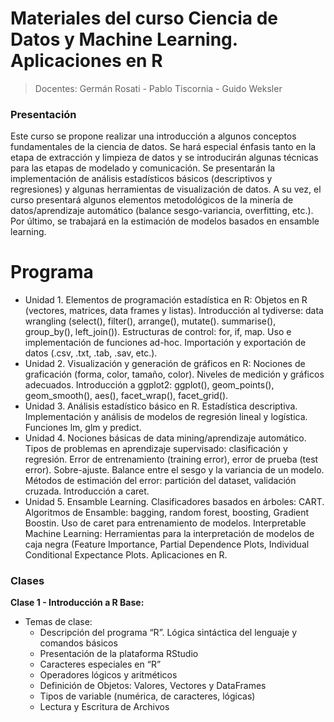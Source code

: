 # Materiales del curso Ciencia de Datos y Machine Learning. Aplicaciones en R

> Docentes: Germán Rosati - Pablo Tiscornia - Guido Weksler


### Presentación
Este curso se propone realizar una introducción a algunos conceptos fundamentales de la ciencia de datos. Se hará especial énfasis tanto en la etapa de extracción y limpieza de datos y se introducirán algunas técnicas para las etapas de modelado y comunicación. Se presentarán la implementación de análisis estadísticos básicos (descriptivos y regresiones) y algunas herramientas de visualización de datos. A su vez, el curso presentará algunos elementos metodológicos de la minería de datos/aprendizaje automático (balance sesgo-variancia, overfitting, etc.). Por último, se trabajará en la estimación de modelos basados en ensamble learning.

  
# Programa

+ Unidad 1. Elementos de programación estadística en R: Objetos en R (vectores, matrices, data frames y listas). Introducción al tydiverse: data wrangling (select(), filter(), arrange(), mutate(). summarise(), group_by(), left_join()). Estructuras de control: for, if, map. Uso e implementación de funciones ad-hoc. Importación y exportación de datos (.csv, .txt, .tab, .sav, etc.).
+ Unidad 2. Visualización y generación de gráficos en R: Nociones de graficación (forma, color, tamaño, color). Niveles de medición y gráficos adecuados. Introducción a ggplot2: ggplot(), geom_points(), geom_smooth(), aes(), facet_wrap(), facet_grid().
+ Unidad 3. Análisis estadístico básico en R. Estadística descriptiva. Implementación y análisis de modelos de regresión lineal y logística. Funciones lm, glm y predict.
+ Unidad 4. Nociones básicas de data mining/aprendizaje automático. Tipos de problemas en aprendizaje supervisado: clasificación y regresión. Error de entrenamiento (training error), error de prueba (test error). Sobre-ajuste. Balance entre el sesgo y la variancia de un modelo. Métodos de estimación del error: partición del dataset, validación cruzada. Introducción a caret.
+ Unidad 5. Ensamble Learning. Clasificadores basados en árboles: CART. Algoritmos de Ensamble: bagging, random forest, boosting, Gradient Boostin. Uso de caret para entrenamiento de modelos. Interpretable Machine Learning: Herramientas para la interpretación de modelos de caja negra (Feature Importance, Partial Dependence Plots, Individual Conditional Expectance
Plots. Aplicaciones en R.

### Clases
  
__Clase 1 - Introducción a R Base:__
  
+ Temas de clase: 
  + Descripción del programa “R”. Lógica sintáctica del lenguaje y comandos básicos
  + Presentación de la plataforma RStudio
  + Caracteres especiales en “R”
  + Operadores lógicos y aritméticos
  + Definición de Objetos: Valores, Vectores y DataFrames
  + Tipos de variable (numérica, de caracteres, lógicas)
  + Lectura y Escritura de Archivos

<br>
